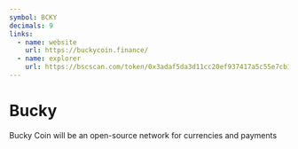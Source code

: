 ```yaml
---
symbol: BCKY
decimals: 9
links:
  - name: website
    url: https://buckycoin.finance/
  - name: explorer
    url: https://bscscan.com/token/0x3adaf5da3d11cc20ef937417a5c55e7cb18fde6f
---
```


# Bucky

Bucky Coin will be an open-source network for currencies and payments
